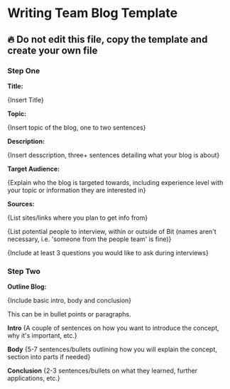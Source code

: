 # Writing Team Blog Template 

## :fire: Do not edit this file, copy the template and create your own file 

### Step One

**Title:**

{Insert Title}

**Topic:**

{Insert topic of the blog, one to two sentences}

**Description:**

{Insert desscription, three+ sentences detailing what your blog is about}

**Target Audience:**

{Explain who the blog is targeted towards, including experience level with your topic or information they are interested in}

**Sources:**

{List sites/links where you plan to get info from}

{List potential people to interview, within or outside of Bit (names aren't necessary, i.e. 'someone from the people team' is fine)}

{Include at least 3 questions you would like to ask during interviews}

### Step Two

**Outline Blog:**

{Include basic intro, body and conclusion}

This can be in bullet points or paragraphs.

  **Intro**
  {A couple of sentences on how you want to introduce the concept, why it's important, etc.}
  
  **Body**
  {5-7 sentences/bullets outlining how you will explain the concept, section into parts if needed}
  
  **Conclusion**
  {2-3 sentences/bullets on what they learned, further applications, etc.}
  
